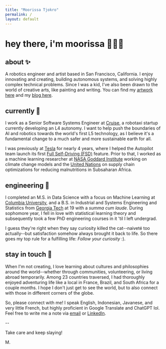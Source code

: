 ```yaml
---
title: "Moorissa Tjokro"
permalink: /
layout: default
---
```


# hey there, i'm moorissa 🙋🏻‍♀️ 
## about ✨
A robotics engineer and artist based in San Francisco, California. I enjoy innovating and creating, building autonomous systems, and solving highly complex technical problems. Since I was a kid, I've also been drawn to the world of creative arts, like painting and writing. You can find my  [artwork here](https://instagram.com/moorissatjokro) and my [blog here](https://moorissa.medium.com/).

## currently 🦾
I work as a Senior Software Systems Engineer at [Cruise](https://www.getcruise.com/), a robotaxi startup currently developing an L4 autonomy. I want to help push the boundaries of AI and robotics towards the world's first L5 technology, as I believe it's a fundamental change to a much safer and more sustainable earth for all.

I was previously at [Tesla](https://www.tesla.com/) for nearly 4 years, where I helped the Autopilot team launch its first [Full Self-Driving (FSD)](https://www.tesla.com/support/autopilot) feature. Prior to that, I worked as a machine learning researcher at [NASA Goddard Institute](https://www.giss.nasa.gov/) working on climate change models and the [United Nations](https://www.wfp.org/) on supply chain optimizations for reducing malnutritions in Subsaharan Africa.

## engineering 🚀
I completed an M.S. in Data Science with a focus on Machine Learning at [Columbia University](https://www.columbia.edu/), and a B.S. in Industrial and Systems Engineering and Statistics from [Georgia Tech](https://www.gatech.edu/) at 19 with a _summa cum laude_. During sophomore year, I fell in love with statistical learning theory and subsequently took a few PhD engineering courses in it 'til I left undergrad.

I guess they're right when they say curiosity killed the cat--naiveté too actually--but satisfaction somehow always brought it back to life. So there goes my top rule for a fulfilling life: _Follow your curiosity_ :).

## stay in touch 💌
When I'm not creating, I love learning about cultures and philosophies around the world--whether through communities, volunteering, or living abroad temporarily. Among 23 countries traversed, I had thoroughly enjoyed adventuring life like a local in France, Brazil, and South Africa for a couple months. I hope I don't just get to see the world, but to also connect with those in different corners of the globe.

So, please connect with me! I speak English, Indonesian, Javanese, and very little French, but highly proficient in Google Translate and ChatGPT lol. Feel free to write me a note via [email](mailto:moorissa.maura@gmail.com) or [LinkedIn](https://www.linkedin.com/in/moorissa/).

--

Take care and keep slaying!

M.
